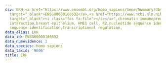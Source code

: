 ```yaml
---
csv: ERH,<a href="https://www.ensembl.org/Homo_sapiens/Gene/Summary?db=core;g=ENSG00000100632"
  target="_blank">ENSG00000100632</a>,<a href="https://www.ncbi.nlm.nih.gov/pubmed/22863008"
  target="_blank"><i class="fas fa-file"></i></a>",chromatin immunoprecipitation assay,direct
  interaction,breast epithelium, HME1 cell, R2,nucleotide sequence identification,nucleotide
  sequence identification,transcriptional regulation,
data_alias: ERH
data_id: ENSG00000100632
data_numevidence: 1
data_species: Homo sapiens
data_taxid: '9606'
title: ERH
---
```

